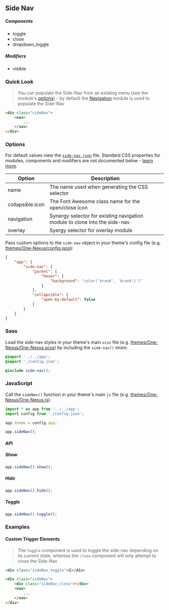 ## Side Nav

##### Components

* toggle
* close
* dropdown_toggle

##### Modifiers

* visible

### Quick Look

> You can populate the Side-Nav from an existing menu (see the module's [options](#options)) - by default the [Navigation](https://github.com/esr360/One-Nexus/tree/master/src/modules/objects/navigation) module is used to populate the Side-Nav

```html
<div class="sideNav">
    <nav>
        ...
    </nav>
</div>
```

### Options

For default values view the [`side-nav.json`](side-nav.json) file. Standard CSS properties for modules, components and modifiers are not documented below - [learn more](https://github.com/esr360/Synergy/wiki/Configuring-a-Module#pass-custom-css-to-modules).

<table class="table">
    <thead>
        <tr>
            <th>Option</th>
            <th>Description</th>
        </tr>
    </thead>
    <tbody>
        <tr>
            <td>name</td>
            <td>The name used when generating the CSS selector</td>
        </tr>
        <tr>
            <td>collapsible.icon</td>
            <td>The Font Awesome class name for the open/close icon</td>
        </tr>
        <tr>
            <td>navigation</td>
            <td>Synergy selector for existing navigation module to clone into the side-nav</td>
        </tr>
        <tr>
            <td>overlay</td>
            <td>Syergy selector for overlay module</td>
        </tr>
    </tbody>
</table>

Pass custom options to the `side-nav` object in your theme's config file (e.g. [themes/One-Nexus/config.json](../../../themes/One-Nexus/config.json)):

```json
{
    "app": {
        "side-nav": {
            "parent": {
                "hover": {
                    "background": "color('brand', 'brand-1')"
                }
            },
            "collapsible": {
                "open-by-default": false
            }
        }
    }
}
```

### Sass

Load the side-nav styles in your theme's main `scss` file (e.g. [themes/One-Nexus/One-Nexus.scss](../../../themes/One-Nexus/One-Nexus.scss)) by including the `side-nav()` mixin:

```scss
@import '../../app';
@import './config.json';

@include side-nav();
```

### JavaScript

Call the `sideNav()` function in your theme's main `js` file (e.g. [themes/One-Nexus/One-Nexus.js](../../../themes/One-Nexus/One-Nexus.js)):

```js
import * as app from '../../app';
import config from './config.json';

app.theme = config.app;

app.sideNav();
```

#### API

##### Show

```js
app.sideNav().show();
```

##### Hide

```js
app.sideNav().hide();
```

##### Toggle

```js
app.sideNav().toggle();
```

### Examples

#### Custom Trigger Elements

> The `toggle` component is used to toggle the side-nav depending on its current state, whereas the `close` component will only attempt to close the Side-Nav

```html
<div class="sideNav_toggle">☰</div>

<div class="sideNav">
    <div class="sideNav_close"></div>
    <nav>
        ...
    </nav>
</div>
```